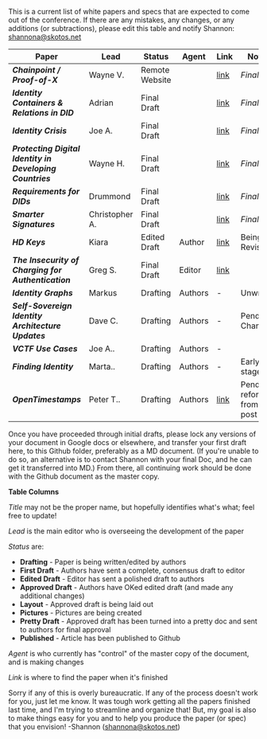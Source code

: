 This is a current list of white papers and specs that are expected to come out of the conference. If there are any mistakes, any changes, or any additions (or subtractions), please edit this table and notify Shannon: shannona@skotos.net

|                        Paper                        |   Lead   |    Status   |  Agent  |                            Link                           |       Notes        |
|-----------------------------------------------------|----------|-------------|---------|-----------------------------------------------------------|--------------------|
| ***Chainpoint / Proof-of-X***                       | Wayne V. | Remote Website    |  | [link](http://www.chainpoint.org/)                                                         | *Final* |
| ***Identity Containers & Relations in DID***        | Adrian   | Final Draft    |  | [link](../final-documents/physician-patient-relationship.pdf)                                                         |  *Final*                  |
| ***Identity Crisis***                       | Joe A.   | Final Draft    |  | [link](../final-documents/identity-crisis.pdf)                                                         | *Final*     |
| ***Protecting Digital Identity in Developing Countries***                         | Wayne H. | Final Draft    |  | [link](../final-documents/protecting-digital-identities-in-developing-countries.pdf)  | *Final*                                                       |  |
| ***Requirements for DIDs***                                           | Drummond | Final Draft    |  | [link](../final-documents/requirements-for-dids.pdf) |*Final* |
| ***Smarter Signatures*** | Christopher A. | Final Draft |  | [link](../final-documents/smarter-signatures.pdf) | *Final*|
| ***HD Keys***                                       | Kiara    | Edited Draft    | Author | [link](hierarchical-deterministic-keys-for-bootstrapping-a-self-sovereign-identity.md)                                                         |  Being Revised                  |
| ***The Insecurity of Charging for Authentication*** | Greg S.  | Final Draft | Editor | [link](the-insecurity-of-charging-for-security-and-how-it-relates-to-decentralized-identifiers.md) |                    |
| ***Identity Graphs***                               | Markus   | Drafting    | Authors | -                                                         | Unwritten |
| ***Self-Sovereign Identity Architecture Updates***  | Dave C.  | Drafting    | Authors | -                                                         | Pending Changes                    |
| ***VCTF Use Cases***  | Joe A..  | Drafting    | Authors | -                                                         |                      |
| ***Finding Identity***  | Marta..  | Drafting    | Authors | -                                                         |  Early stage                    |
| ***OpenTimestamps***  | Peter T..  | Drafting    | Authors | [link](https://petertodd.org/2016/opentimestamps-announcement) |  Pending reformat from blog post |

Once you have proceeded through initial drafts, please lock any versions of your document in Google docs or elsewhere, and transfer your first draft here, to this Github folder, preferably as a MD document. (If you're unable to do so, an alternative is to contact Shannon with your final Doc, and he can get it transferred into MD.) From there, all continuing work should be done with the Github document as the master copy.

**Table Columns**

_Title_ may not be the proper name, but hopefully identifies what's what; feel free to update!

_Lead_ is the main editor who is overseeing the development of the paper

_Status_ are:
* **Drafting** - Paper is being written/edited by authors
* **First Draft** - Authors have sent a complete, consensus draft to editor
* **Edited Draft** - Editor has sent a polished draft to authors
* **Approved Draft** - Authors have OKed edited draft (and made any additional changes)
* **Layout** - Approved draft is being laid out
* **Pictures** - Pictures are being created
* **Pretty Draft** - Approved draft has been turned into a pretty doc and sent to authors for final approval
* **Published** - Article has been published to Github

_Agent_ is who currently has "control" of the master copy of the document, and is making changes

_Link_ is where to find the paper when it's finished

Sorry if any of this is overly bureaucratic. If any of the process doesn't work for you, just let me know. It was tough work getting all the papers finished last time, and I'm trying to streamline and organize that! But, my goal is also to make things easy for you and to help you produce the paper (or spec) that you envision! -Shannon (shannona@skotos.net)
